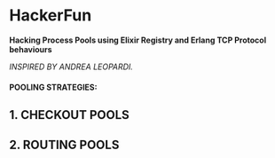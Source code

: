 # HackerFun

**Hacking Process Pools using Elixir Registry and Erlang TCP Protocol behaviours**

*INSPIRED BY ANDREA LEOPARDI.*

#### POOLING STRATEGIES:
## 1. CHECKOUT POOLS
## 2. ROUTING POOLS



